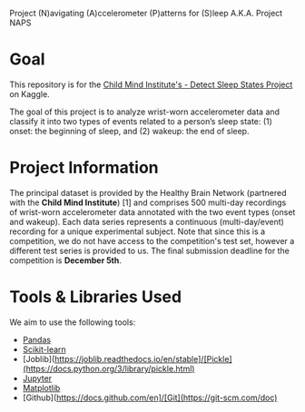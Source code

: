 Project (N)avigating (A)ccelerometer (P)atterns for (S)leep
A.K.A. Project NAPS

# Goal
This repository is for the [Child Mind Institute's - Detect Sleep States Project](https://www.kaggle.com/competitions/child-mind-institute-detect-sleep-states) on Kaggle.

The goal of this project is to analyze wrist-worn accelerometer data and classify it into two types of events related to a person’s sleep state: (1) onset: the beginning of sleep, and (2) wakeup: the end of sleep.

# Project Information
The principal dataset is provided by the Healthy Brain Network (partnered with the **Child Mind Institute**) [1] and comprises 500 multi-day recordings of wrist-worn accelerometer data annotated with the two event types (onset and wakeup). Each data series represents a continuous (multi-day/event) recording for a unique experimental subject. Note that since this is a competition, we do not have access to the competition's test set, however a different test series is provided to us. The final submission deadline for the competition is **December 5th**. 

# Tools & Libraries Used

We aim to use the following tools:
- [Pandas](https://pandas.pydata.org/)
- [Scikit-learn](https://scikit-learn.org/stable/)
- [Joblib](https://joblib.readthedocs.io/en/stable]/[Pickle](https://docs.python.org/3/library/pickle.html)
- [Jupyter](https://docs.jupyter.org/)
- [Matplotlib](https://matplotlib.org/stable/index.html)
- [Github](https://docs.github.com/en]/[Git](https://git-scm.com/doc)
